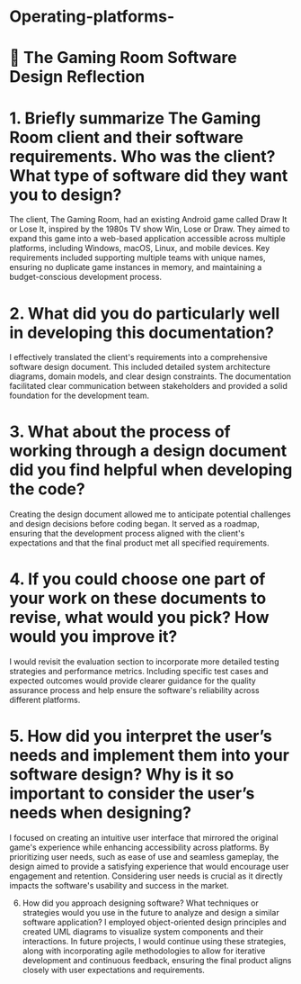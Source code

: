 # Operating-platforms-

# 📄 The Gaming Room Software Design Reflection

# 1. Briefly summarize The Gaming Room client and their software requirements. Who was the client? What type of software did they want you to design?
The client, The Gaming Room, had an existing Android game called Draw It or Lose It, inspired by the 1980s TV show Win, Lose or Draw. They aimed to expand this game into a web-based application accessible across multiple platforms, including Windows, macOS, Linux, and mobile devices. Key requirements included supporting multiple teams with unique names, ensuring no duplicate game instances in memory, and maintaining a budget-conscious development process. ​


# 2. What did you do particularly well in developing this documentation?
I effectively translated the client's requirements into a comprehensive software design document. This included detailed system architecture diagrams, domain models, and clear design constraints. The documentation facilitated clear communication between stakeholders and provided a solid foundation for the development team.​


# 3. What about the process of working through a design document did you find helpful when developing the code?
Creating the design document allowed me to anticipate potential challenges and design decisions before coding began. It served as a roadmap, ensuring that the development process aligned with the client's expectations and that the final product met all specified requirements.​

# 4. If you could choose one part of your work on these documents to revise, what would you pick? How would you improve it?
I would revisit the evaluation section to incorporate more detailed testing strategies and performance metrics. Including specific test cases and expected outcomes would provide clearer guidance for the quality assurance process and help ensure the software's reliability across different platforms.​

# 5. How did you interpret the user’s needs and implement them into your software design? Why is it so important to consider the user’s needs when designing?
I focused on creating an intuitive user interface that mirrored the original game's experience while enhancing accessibility across platforms. By prioritizing user needs, such as ease of use and seamless gameplay, the design aimed to provide a satisfying experience that would encourage user engagement and retention. Considering user needs is crucial as it directly impacts the software's usability and success in the market.​

6. How did you approach designing software? What techniques or strategies would you use in the future to analyze and design a similar software application?
I employed object-oriented design principles and created UML diagrams to visualize system components and their interactions. In future projects, I would continue using these strategies, along with incorporating agile methodologies to allow for iterative development and continuous feedback, ensuring the final product aligns closely with user expectations and requirements.​
